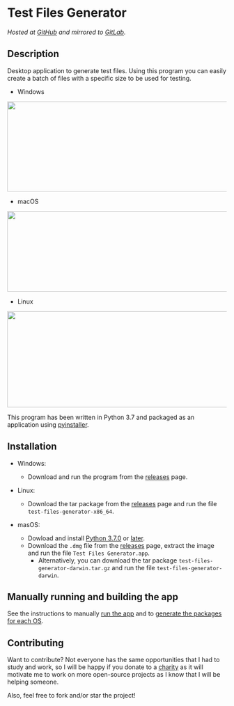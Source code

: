 # Test Files Generator

*Hosted at [GitHub](https://github.com/matuzalemmuller/test-files-generator) and mirrored to [GitLab](https://gitlab.com/matuzalemmuller/test-files-generator).*

## Description

Desktop application to generate test files. Using this program you can easily create a batch of files with a specific size to be used for testing.

* Windows

<img src="https://i.imgur.com/vvDuYJM.png" width="517" height="207" />

* macOS

<img src="https://i.imgur.com/m5iS95t.png" width="639" height="185" />

* Linux

<img src="https://i.imgur.com/YuCPGM5.png" width="632" height="221" />

This program has been written in Python 3.7 and packaged as an application using [pyinstaller](https://www.pyinstaller.org/).

## Installation

* Windows:

  * Download and run the program from the [releases](https://github.com/matuzalemmuller/test-files-generator/releases) page.

* Linux:

  * Download the tar package from the [releases](https://github.com/matuzalemmuller/test-files-generator/releases) page and run the file `test-files-generator-x86_64`.

* masOS:

  * Dowload and install [Python 3.7.0](https://www.python.org/downloads/release/python-370/) or [later](https://www.python.org/downloads/).
  * Download the `.dmg` file from the [releases](https://github.com/matuzalemmuller/test-files-generator/releases) page, extract the image and run the file `Test Files Generator.app`.
    * Alternatively, you can download the tar package `test-files-generator-darwin.tar.gz` and run the file `test-files-generator-darwin`.

## Manually running and building the app

See the instructions to manually [run the app](src/README.md) and to [generate the packages for each OS](spec/README.md).

## Contributing

Want to contribute? Not everyone has the same opportunities that I had to study and work, so I will be happy if you donate to a [charity](https://www.globalgiving.org/) as it will motivate me to work on more open-source projects as I know that I will be helping someone.

Also, feel free to fork and/or star the project! 